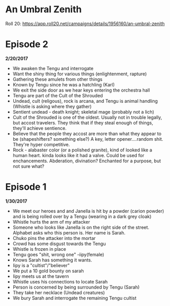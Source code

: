 # An Umbral Zenith

Roll 20: https://app.roll20.net/campaigns/details/1956160/an-umbral-zenith

# Episode 2
**2/20/2017**
- We awaken the Tengu and interrogate
- Want the shiny thing for various things (enlightenment, rapture)
- Gathering these amulets from other things
- Known by Tengu since he was a hatchling (Karl)
- We exit the side door as we hear keys entering the orchestra hall
- Tengu are part of the Cult of the Shrouded
- Undead, cult (religous), rock is arcana, and Tengu is animal handling (Whistle is asking where they gather)
- Sentient undead - death knight; skeletal mage (probably not a lich)
- Cult of the Shrouded is one of the oldest. Usually not in trouble legally, but accost travelers. They think that if they steal enough of things, they'll achieve sentience. 
- Believe that the people they accost are more than what they appear to be (shapeshifters? something else?) A key, letter opener....random shit. They're hyper competitive. 
- Rock - alabaster color (or a polished granite), kind of looked like a human heart. kinda looks like it had a valve. Could be used for enchancements. Abderation, divination? Enchanted for a purpose, but not sure what?

# Episode 1
**1/30/2017**
- We meet our heroes and and Janella is hit by a powder (carion powder) and is being rolled over by a Tengu (wearing in a dark grey cloak)
- Whistle hurts the arm of my attacker
- Someone who looks like Janella is on the right side of the street. Alphabet asks who this person is. Her name is Sarah. 
- Chuko pins the attacker into the mortar
- Crowd has some disgust towards the Tengu
- Whistle is frozen in place
- Tengu goes "shit, wrong one" -iipy(female)
- Knows Sarah has something it wants. 
- Iipy is a "cultist"/"believer"
- We put a 10 gold bounty on sarah
- Iipy meets us at the tavern
- Whistle uses his connections to locate Sarah
- Person is concerned by being surrounded by Tengu (Sarah)
- They take her necklace (Undead creatures)
- We bury Sarah and interrogate the remaining Tengu cultist





